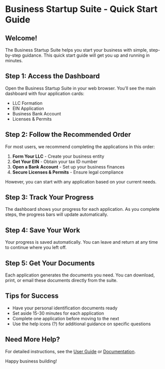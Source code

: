 # Business Startup Suite - Quick Start Guide

## Welcome!
The Business Startup Suite helps you start your business with simple, step-by-step guidance. This quick start guide will get you up and running in minutes.

## Step 1: Access the Dashboard
Open the Business Startup Suite in your web browser. You'll see the main dashboard with four application cards:
- LLC Formation
- EIN Application
- Business Bank Account
- Licenses & Permits

## Step 2: Follow the Recommended Order
For most users, we recommend completing the applications in this order:

1. **Form Your LLC** - Create your business entity
2. **Get Your EIN** - Obtain your tax ID number
3. **Open a Bank Account** - Set up your business finances
4. **Secure Licenses & Permits** - Ensure legal compliance

However, you can start with any application based on your current needs.

## Step 3: Track Your Progress
The dashboard shows your progress for each application. As you complete steps, the progress bars will update automatically.

## Step 4: Save Your Work
Your progress is saved automatically. You can leave and return at any time to continue where you left off.

## Step 5: Get Your Documents
Each application generates the documents you need. You can download, print, or email these documents directly from the suite.

## Tips for Success
- Have your personal identification documents ready
- Set aside 15-30 minutes for each application
- Complete one application before moving to the next
- Use the help icons (?) for additional guidance on specific questions

## Need More Help?
For detailed instructions, see the [User Guide](user_guide.md) or [Documentation](documentation.md).

Happy business building!